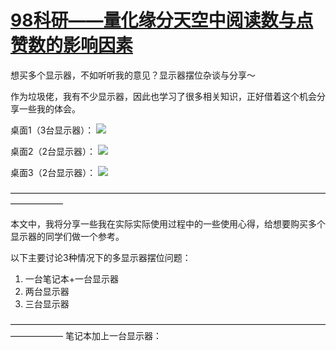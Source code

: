 # [98科研——量化缘分天空中阅读数与点赞数的影响因素](https://github.com/hongshen-zhang/cc98_fatefulsky)
想买多个显示器，不如听听我的意见？显示器摆位杂谈与分享～

作为垃圾佬，我有不少显示器，因此也学习了很多相关知识，正好借着这个机会分享一些我的体会。

桌面1（3台显示器）：
![](https://i.loli.net/2021/07/05/b5cZqkylEXx9u8V.jpg)

桌面2（2台显示器）：
![](https://i.loli.net/2021/07/05/HLeBgaQD6dJnfVK.jpg)

桌面3（2台显示器）：
![](https://i.loli.net/2021/07/05/5eZCURmcEFlpdQx.jpg)

——————————————————————————————————————————

本文中，我将分享一些我在实际实际使用过程中的一些使用心得，给想要购买多个显示器的同学们做一个参考。

以下主要讨论3种情况下的多显示器摆位问题：
1. 一台笔记本+一台显示器
2. 两台显示器
3. 三台显示器

——————————————————————————————————————————
笔记本加上一台显示器：
